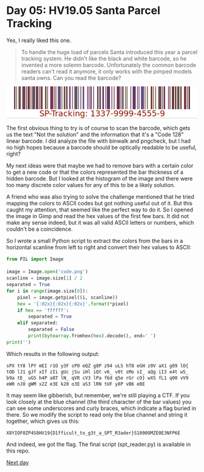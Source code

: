 # Day 05: HV19.05 Santa Parcel Tracking
Yes, I really liked this one.  
>To handle the huge load of parcels Santa introduced this year a parcel tracking system. He didn't like the black and white barcode, so he invented a more solemn barcode. Unfortunately the common barcode readers can't read it anymore, it only works with the pimped models santa owns. Can you read the barcode?  

![](code.png)  

The first obvious thing to try is of course to scan the barcode, which gets us the text "Not the solution" and the information that it's a "Code 128" linear barcode. I did analyze the file with binwalk and pngcheck, but I had no high hopes because a barcode should be optically readable to be useful, right?  

My next ideas were that maybe we had to remove bars with a certain color to get a new code or that the colors represented the bar thickness of a hidden barcode. But I looked at the histogram of the image and there were too many discrete color values for any of this to be a likely solution.  

A friend who was also trying to solve the challenge mentioned that he tried mapping the colors to ASCII codes but got nothing useful out of it. But this caught my attention, that seemed like the perfect way to do it. So I opened the image in Gimp and read the hex values of the first few bars. It did not make any sense indeed, but it was all valid ASCII letters or numbers, which couldn't be a coincidence.  

So I wrote a small Python script to extract the colors from the bars in a horizontal scanline from left to right and convert their hex values to ASCII:  
```python
from PIL import Image

image = Image.open('code.png')
scanline = image.size[1] / 2
separated = True
for i in range(image.size[0]):
    pixel = image.getpixel((i, scanline))
    hex = '{:02x}{:02x}{:02x}'.format(*pixel)
    if hex == 'ffffff':
        separated = True
    elif separated:
        separated = False
        print(bytearray.fromhex(hex).decode(), end=' ')
print('')
```  
Which results in the following output:  

    sPX tY8 lPY mEI r1O y3F sP0 eQZ g8P z94 uLS hT8 eGH z0V aX1 g09 lO{ tOD lJ1 gJf xIf zIi gUc jSu iHl iQt v6_ v0t sMo sI_ aQg iI3 e4t wS_ b9a tE_ uGS h4P a8T lN_ qVR cV3 lPa f6d q5e rGr cO} wXS fL1 q00 vV9 eW0 nJO gWM x2Z e3E k20 o3E aS3 lRN tUF y8P vB6 eBE

It may seem like gibberish, but remember, we're still playing a CTF. If you look closely at the blue channel (the third character of the bar values) you can see some underscores and curly braces, which indicate a flag buried in there. So we modify the script to read only the blue channel and string it together, which gives us this:  

    X8YIOF0ZP4S8HV19{D1fficult_to_g3t_a_SPT_R3ader}S1090OMZE0E3NFP6E

And indeed, we got the flag. The final script (spt_reader.py) is available in this repo.  

[Next day](../06)
